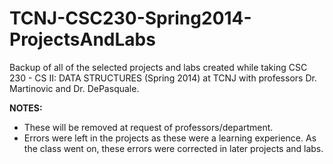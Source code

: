 TCNJ-CSC230-Spring2014-ProjectsAndLabs
======================================

Backup of all of the selected projects and labs created while taking CSC 230 - CS II: DATA STRUCTURES (Spring 2014) at TCNJ with professors Dr. Martinovic and Dr. DePasquale.

**NOTES:**
* These will be removed at request of professors/department.
* Errors were left in the projects as these were a learning experience. As the class went on, these errors were corrected in later projects and labs.
